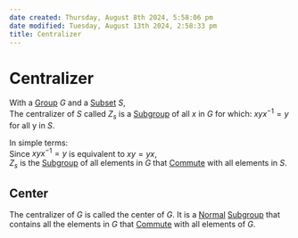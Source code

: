 ```yaml
---  
date created: Thursday, August 8th 2024, 5:58:06 pm  
date modified: Tuesday, August 13th 2024, 2:58:33 pm  
title: Centralizer  
---  
```

# Centralizer  
With a [Group](./Group.md) $G$ and a [Subset](../Sets/Subset.md) $S$,  
The centralizer of $S$ called $Z_s$ is a [Subgroup](./Subgroup.md) of all $x$ in $G$ for which: $xyx^{-1}=y$ for all y in $S$.  
  
In simple terms:  
Since $xyx^{-1}=y$ is equivalent to $xy=yx$,  
$Z_s$ is the [Subgroup](./Subgroup.md) of all elements in $G$ that [Commute](../Commutativity-(Abelian).md) with all elements in $S$.  
## Center  
The centralizer of $G$ is called the center of $G$. It is a [Normal](./Subgroup.md#normal) [Subgroup](./Subgroup.md) that contains all the elements in $G$ that [Commute](../Commutativity-(Abelian).md) with all elements of $G$.  
